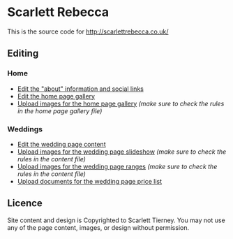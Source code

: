 
Scarlett Rebecca
================

This is the source code for http://scarlettrebecca.co.uk/


Editing
-------

### Home

- [Edit the "about" information and social links](https://github.com/scarlettrebecca/website/edit/gh-pages/_data/author.yml)
- [Edit the home page gallery](https://github.com/scarlettrebecca/website/edit/gh-pages/_data/work.yml)
- [Upload images for the home page gallery](https://github.com/scarlettrebecca/website/upload/gh-pages/image) _(make sure to check the rules in the home page gallery file)_

### Weddings

- [Edit the wedding page content](https://github.com/scarlettrebecca/website/edit/gh-pages/_data/weddings.yml)
- [Upload images for the wedding page slideshow](https://github.com/scarlettrebecca/website/upload/gh-pages/image/wedding/slideshow) _(make sure to check the rules in the content file)_
- [Upload images for the wedding page ranges](https://github.com/scarlettrebecca/website/upload/gh-pages/image/wedding/range) _(make sure to check the rules in the content file)_
- [Upload documents for the wedding page price list](https://github.com/scarlettrebecca/website/upload/gh-pages/document)


Licence
-------

Site content and design is Copyrighted to Scarlett Tierney. You may not use any of the page content, images, or design without permission.
